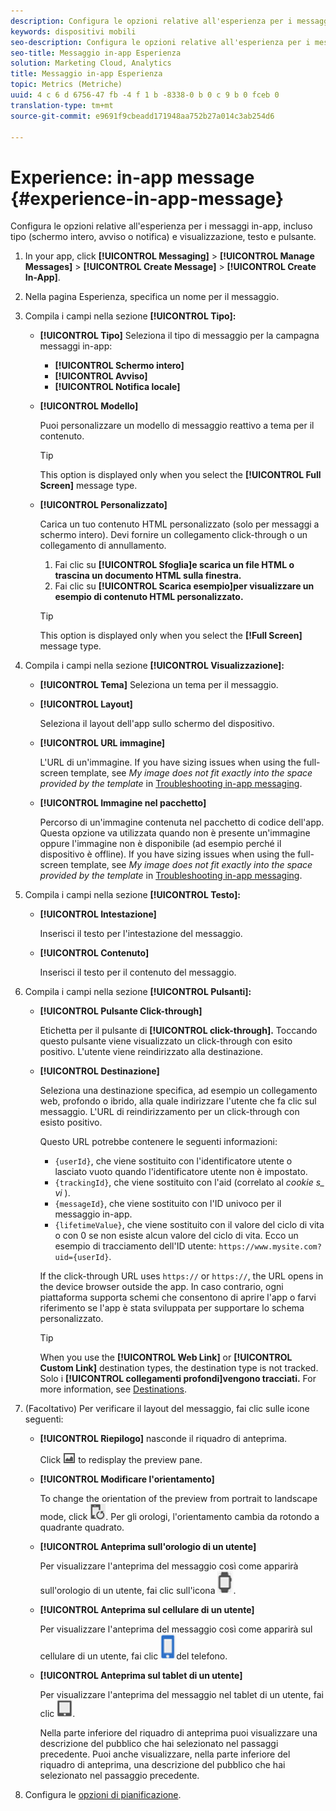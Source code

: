 ```yaml
---
description: Configura le opzioni relative all'esperienza per i messaggi in-app, incluso tipo (schermo intero, avviso o notifica) e visualizzazione, testo e pulsante.
keywords: dispositivi mobili
seo-description: Configura le opzioni relative all'esperienza per i messaggi in-app, incluso tipo (schermo intero, avviso o notifica) e visualizzazione, testo e pulsante.
seo-title: Messaggio in-app Esperienza
solution: Marketing Cloud, Analytics
title: Messaggio in-app Esperienza
topic: Metrics (Metriche)
uuid: 4 c 6 d 6756-47 fb -4 f 1 b -8338-0 b 0 c 9 b 0 fceb 0
translation-type: tm+mt
source-git-commit: e9691f9cbeadd171948aa752b27a014c3ab254d6

---
```



# Experience: in-app message {#experience-in-app-message}

Configura le opzioni relative all'esperienza per i messaggi in-app, incluso tipo (schermo intero, avviso o notifica) e visualizzazione, testo e pulsante.

1. In your app, click **[!UICONTROL Messaging]** &gt; **[!UICONTROL Manage Messages]** &gt; **[!UICONTROL Create Message]** &gt; **[!UICONTROL Create In-App]**.
1. Nella pagina Esperienza, specifica un nome per il messaggio.
1. Compila i campi nella sezione **[!UICONTROL Tipo]:**

   * **[!UICONTROL Tipo]**
Seleziona il tipo di messaggio per la campagna messaggi in-app:

      * **[!UICONTROL Schermo intero]**
      * **[!UICONTROL Avviso]**
      * **[!UICONTROL Notifica locale]**
   * **[!UICONTROL Modello]**

      Puoi personalizzare un modello di messaggio reattivo a tema per il contenuto.

      >[!TIP]
      >
      >This option is displayed only when you select the **[!UICONTROL Full Screen]** message type.

   * **[!UICONTROL Personalizzato]**

      Carica un tuo contenuto HTML personalizzato (solo per messaggi a schermo intero). Devi fornire un collegamento click-through o un collegamento di annullamento.

      1. Fai clic su **[!UICONTROL Sfoglia]e scarica un file HTML o trascina un documento HTML sulla finestra.**
      1. Fai clic su **[!UICONTROL Scarica esempio]per visualizzare un esempio di contenuto HTML personalizzato.**
      >[!TIP]
      >
      >This option is displayed only when you select the **[!Full Screen]** message type.



1. Compila i campi nella sezione **[!UICONTROL Visualizzazione]:**

   * **[!UICONTROL Tema]**
   Seleziona un tema per il messaggio.

   * **[!UICONTROL Layout]**

      Seleziona il layout dell'app sullo schermo del dispositivo.

   * **[!UICONTROL URL immagine]**

      L'URL di un'immagine. If you have sizing issues when using the full-screen template, see *My image does not fit exactly into the space provided by the template* in [Troubleshooting in-app messaging](/help/using/in-app-messaging/t-in-app-message/in-apps-ts.md).

   * **[!UICONTROL Immagine nel pacchetto]**

      Percorso di un'immagine contenuta nel pacchetto di codice dell'app. Questa opzione va utilizzata quando non è presente un'immagine oppure l'immagine non è disponibile (ad esempio perché il dispositivo è offline). If you have sizing issues when using the full-screen template, see *My image does not fit exactly into the space provided by the template* in [Troubleshooting in-app messaging](/help/using/in-app-messaging/t-in-app-message/in-apps-ts.md).


1. Compila i campi nella sezione **[!UICONTROL Testo]:**

   * **[!UICONTROL Intestazione]**

      Inserisci il testo per l'intestazione del messaggio.

   * **[!UICONTROL Contenuto]**

      Inserisci il testo per il contenuto del messaggio.

1. Compila i campi nella sezione **[!UICONTROL Pulsanti]:**

   * **[!UICONTROL Pulsante Click-through]**

      Etichetta per il pulsante di **[!UICONTROL click-through].** Toccando questo pulsante viene visualizzato un click-through con esito positivo. L'utente viene reindirizzato alla destinazione.

   * **[!UICONTROL Destinazione]**

      Seleziona una destinazione specifica, ad esempio un collegamento web, profondo o ibrido, alla quale indirizzare l'utente che fa clic sul messaggio. L'URL di reindirizzamento per un click-through con esisto positivo.

      Questo URL potrebbe contenere le seguenti informazioni:

      * `{userId}`, che viene sostituito con l'identificatore utente o lasciato vuoto quando l'identificatore utente non è impostato.
      * `{trackingId}`, che viene sostituito con l'aid (correlato al *cookie s_ vi* ).
      * `{messageId}`, che viene sostituito con l'ID univoco per il messaggio in-app.
      * `{lifetimeValue}`, che viene sostituito con il valore del ciclo di vita o con 0 se non esiste alcun valore del ciclo di vita.
      Ecco un esempio di tracciamento dell'ID utente: `https://www.mysite.com?uid={userId}`.

      If the click-through URL uses `https://` or `https://`, the URL opens in the device browser outside the app. In caso contrario, ogni piattaforma supporta schemi che consentono di aprire l'app o farvi riferimento se l'app è stata sviluppata per supportare lo schema personalizzato.

      >[!TIP]
      >
      >When you use the **[!UICONTROL Web Link]** or **[!UICONTROL Custom Link]** destination types, the destination type is not tracked. Solo i **[!UICONTROL collegamenti profondi]vengono tracciati.** For more information, see [Destinations](/help/using/acquisition-main/c-create-destinations.md).


1. (Facoltativo) Per verificare il layout del messaggio, fai clic sulle icone seguenti:

   * **[!UICONTROL Riepilogo]** nasconde il riquadro di anteprima.

      Click ![preview](assets/icon_preview.png) to redisplay the preview pane.

   * **[!UICONTROL Modificare l'orientamento]**

      To change the orientation of the preview from portrait to landscape mode, click ![orientation](assets/icon_orientation.png). Per gli orologi, l'orientamento cambia da rotondo a quadrante quadrato.

   * **[!UICONTROL Anteprima sull'orologio di un utente]**

      Per visualizzare l'anteprima del messaggio così come apparirà sull'orologio di un utente, fai clic sull'icona ![del visualizzatore](assets/icon_watch.png).

   * **[!UICONTROL Anteprima sul cellulare di un utente]**

      Per visualizzare l'anteprima del messaggio così come apparirà sul cellulare di un utente, fai clic ![sull'icona](assets/icon_phone.png)del telefono.

   * **[!UICONTROL Anteprima sul tablet di un utente]**

      Per visualizzare l'anteprima del messaggio nel tablet di un utente, fai clic ![sull'icona tablet](assets/icon_tablet.png).

      Nella parte inferiore del riquadro di anteprima puoi visualizzare una descrizione del pubblico che hai selezionato nel passaggi precedente. Puoi anche visualizzare, nella parte inferiore del riquadro di anteprima, una descrizione del pubblico che hai selezionato nel passaggio precedente.

1. Configura le [opzioni di pianificazione](/help/using/in-app-messaging/t-in-app-message/c-schedule-in-app-message.md).
